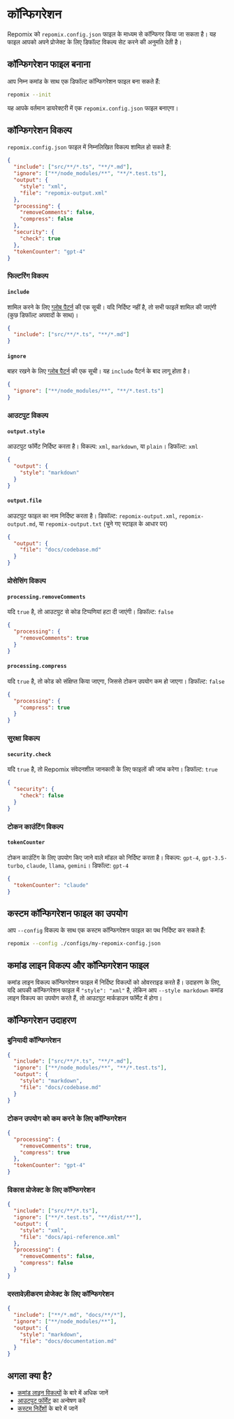 # कॉन्फिगरेशन

Repomix को `repomix.config.json` फाइल के माध्यम से कॉन्फिगर किया जा सकता है। यह फाइल आपको अपने प्रोजेक्ट के लिए डिफॉल्ट विकल्प सेट करने की अनुमति देती है।

## कॉन्फिगरेशन फाइल बनाना

आप निम्न कमांड के साथ एक डिफॉल्ट कॉन्फिगरेशन फाइल बना सकते हैं:

```bash
repomix --init
```

यह आपके वर्तमान डायरेक्टरी में एक `repomix.config.json` फाइल बनाएगा।

## कॉन्फिगरेशन विकल्प

`repomix.config.json` फाइल में निम्नलिखित विकल्प शामिल हो सकते हैं:

```json
{
  "include": ["src/**/*.ts", "**/*.md"],
  "ignore": ["**/node_modules/**", "**/*.test.ts"],
  "output": {
    "style": "xml",
    "file": "repomix-output.xml"
  },
  "processing": {
    "removeComments": false,
    "compress": false
  },
  "security": {
    "check": true
  },
  "tokenCounter": "gpt-4"
}
```

### फिल्टरिंग विकल्प

#### `include`

शामिल करने के लिए [ग्लोब पैटर्न](https://github.com/mrmlnc/fast-glob?tab=readme-ov-file#pattern-syntax) की एक सूची। यदि निर्दिष्ट नहीं है, तो सभी फाइलें शामिल की जाएंगी (कुछ डिफॉल्ट अपवादों के साथ)।

```json
{
  "include": ["src/**/*.ts", "**/*.md"]
}
```

#### `ignore`

बाहर रखने के लिए [ग्लोब पैटर्न](https://github.com/mrmlnc/fast-glob?tab=readme-ov-file#pattern-syntax) की एक सूची। यह `include` पैटर्न के बाद लागू होता है।

```json
{
  "ignore": ["**/node_modules/**", "**/*.test.ts"]
}
```

### आउटपुट विकल्प

#### `output.style`

आउटपुट फॉर्मेट निर्दिष्ट करता है। विकल्प: `xml`, `markdown`, या `plain`। डिफॉल्ट: `xml`

```json
{
  "output": {
    "style": "markdown"
  }
}
```

#### `output.file`

आउटपुट फाइल का नाम निर्दिष्ट करता है। डिफॉल्ट: `repomix-output.xml`, `repomix-output.md`, या `repomix-output.txt` (चुने गए स्टाइल के आधार पर)

```json
{
  "output": {
    "file": "docs/codebase.md"
  }
}
```

### प्रोसेसिंग विकल्प

#### `processing.removeComments`

यदि `true` है, तो आउटपुट से कोड टिप्पणियां हटा दी जाएंगी। डिफॉल्ट: `false`

```json
{
  "processing": {
    "removeComments": true
  }
}
```

#### `processing.compress`

यदि `true` है, तो कोड को संक्षिप्त किया जाएगा, जिससे टोकन उपयोग कम हो जाएगा। डिफॉल्ट: `false`

```json
{
  "processing": {
    "compress": true
  }
}
```

### सुरक्षा विकल्प

#### `security.check`

यदि `true` है, तो Repomix संवेदनशील जानकारी के लिए फाइलों की जांच करेगा। डिफॉल्ट: `true`

```json
{
  "security": {
    "check": false
  }
}
```

### टोकन काउंटिंग विकल्प

#### `tokenCounter`

टोकन काउंटिंग के लिए उपयोग किए जाने वाले मॉडल को निर्दिष्ट करता है। विकल्प: `gpt-4`, `gpt-3.5-turbo`, `claude`, `llama`, `gemini`। डिफॉल्ट: `gpt-4`

```json
{
  "tokenCounter": "claude"
}
```

## कस्टम कॉन्फिगरेशन फाइल का उपयोग

आप `--config` विकल्प के साथ एक कस्टम कॉन्फिगरेशन फाइल का पथ निर्दिष्ट कर सकते हैं:

```bash
repomix --config ./configs/my-repomix-config.json
```

## कमांड लाइन विकल्प और कॉन्फिगरेशन फाइल

कमांड लाइन विकल्प कॉन्फिगरेशन फाइल में निर्दिष्ट विकल्पों को ओवरराइड करते हैं। उदाहरण के लिए, यदि आपकी कॉन्फिगरेशन फाइल में `"style": "xml"` है, लेकिन आप `--style markdown` कमांड लाइन विकल्प का उपयोग करते हैं, तो आउटपुट मार्कडाउन फॉर्मेट में होगा।

## कॉन्फिगरेशन उदाहरण

### बुनियादी कॉन्फिगरेशन

```json
{
  "include": ["src/**/*.ts", "**/*.md"],
  "ignore": ["**/node_modules/**", "**/*.test.ts"],
  "output": {
    "style": "markdown",
    "file": "docs/codebase.md"
  }
}
```

### टोकन उपयोग को कम करने के लिए कॉन्फिगरेशन

```json
{
  "processing": {
    "removeComments": true,
    "compress": true
  },
  "tokenCounter": "gpt-4"
}
```

### विकास प्रोजेक्ट के लिए कॉन्फिगरेशन

```json
{
  "include": ["src/**/*.ts"],
  "ignore": ["**/*.test.ts", "**/dist/**"],
  "output": {
    "style": "xml",
    "file": "docs/api-reference.xml"
  },
  "processing": {
    "removeComments": false,
    "compress": false
  }
}
```

### दस्तावेज़ीकरण प्रोजेक्ट के लिए कॉन्फिगरेशन

```json
{
  "include": ["**/*.md", "docs/**/*"],
  "ignore": ["**/node_modules/**"],
  "output": {
    "style": "markdown",
    "file": "docs/documentation.md"
  }
}
```

## अगला क्या है?

- [कमांड लाइन विकल्पों](command-line-options.md) के बारे में अधिक जानें
- [आउटपुट फॉर्मेट](output.md) का अन्वेषण करें
- [कस्टम निर्देशों](custom-instructions.md) के बारे में जानें
